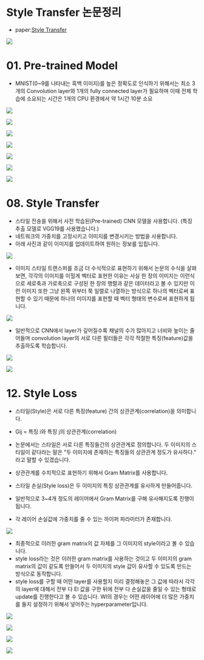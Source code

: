 # Style Transfer 논문정리

* paper:[Style Transfer](https://ieeexplore.ieee.org/document/7780634)
<p align="left">
    <img src="images/1.PNG">
</p>

# 01. Pre-trained Model
- MNIST(0~9를 나타내는 흑백 이미지)를 높은 정확도로 인식하기 위해서는 최소 3개의 Convolution layer와 1개의 fully connected layer가 필요하며 이때 전체 학습에 소요되는 시간은 1개의 CPU 환경에서 약 1시간 10분 소요

<p align="left">
    <img src="images/2.PNG">
</p>
<p align="left">
    <img src="images/3.PNG">
</p>
<p align="left">
    <img src="images/4.PNG">
</p>
<p align="left">
    <img src="images/5.PNG">
</p>
<p align="left">
    <img src="images/6.PNG">
</p>
<p align="left">
    <img src="images/7.PNG">
</p>
<p align="left">
    <img src="images/8.PNG">
</p>

# 08. Style Transfer
- 스타일 전송을 위해서 사전 학습된(Pre-trained) CNN 모델을 사용합니다. (특징 추출 모델로 VGG19를 사용했습니다.)
- 네트워크의 가중치를 고정시키고 이미지를 변경시키는 방법을 사용합니다.
- 아래 사진과 같이 이미지를 업데이트하여 원하는 정보를 입힙니다.

<p align="left">
    <img src="images/9.PNG">
</p>

- 이미지 스타일 트랜스퍼를 조금 더 수식적으로 표현하기 위해서 논문의 수식을 살펴보면, 각각의 이미지를 이헐게 벡터로 표현한 이유는 사실 한 장의 이미지는 이런식으로 세로축과 가로축으로 구성된 한 장의 행렬과 같은 데이터라고 볼 수 있지만 이런 이미지 또한 그냥 왼쪽 위부터 쭉 일렬로 나열하는 방식으로 하나의 벡터로써 표현할 수 있기 때문에 하나의 미이지를 표현할 때 벡터 형태의 변수로써 표현하게 됩니다.

<p align="left">
    <img src="images/10.PNG">
</p>

- 일반적으로 CNN에서 layer가 깊어질수록 채널의 수가 많아지고 너비와 높이는 줄어들며 convolution layer의 서로 다른 필터들은 각각 적절한 특징(feature)값을 추출하도록 학습합니다.

<p align="left">
    <img src="images/11.PNG">
</p>
<p align="left">
    <img src="images/12.PNG">
</p>

# 12. Style Loss
- 스타일(Style)은 서로 다른 특징(feature) 간의 상관관계(correlation)을 의미합니다.
- Gij = 특징 i와 특징 j의 상관관계(correlation)
- 논문에서는 스타일은 서로 다른 특징들간의 상관관계로 정의합니다. 두 이미지의 스타일이 같다라는 말은 "두 이미지에 존재하는 특징들의 상관관계 정도가 유사하다." 라고 말할 수 있겠습니다.
- 상관관계를 수치적으로 표현하기 위해서 Gram Matrix를 사용합니다.

- 스타일 손실(Style loss)은 두 이미지의 특징 상관관계를 유사하게 만들어줍니다.
- 일반적으로 3~4개 정도의 레이어에서 Gram Matrix를 구해 유사해지도록 진행이 됩니다.
- 각 레이어 손실값에 가중치를 줄 수 있는 하이퍼 파라미터가 존재합니다.

<p align="left">
    <img src="images/13.PNG">
</p>

- 최종적으로 이러한 gram matrix의 값 자체를 그 이미지의 style이라고 볼 수 있습니다.
- style loss라는 것은 이러한 gram matrix를 사용하는 것이고 두 이미지의 gram matrix의 값이 같도록 만들어서 두 이미지의 style 값이 유사할 수 있도록 만드는 방식으로 동작합니다.
- style loss를 구할 때 어떤 layer를 사용할지 미리 결정해놓은 그 값에 따라서 각각의 layer에 대해서 전부 다 El 값을 구한 뒤에 전부 다 손실값을 줄일 수 있는 형태로 update를 진행한다고 볼 수 있습니다. Wl의 경우는 어떤 레이어에 더 많은 가중치를 둘지 설정하기 위해서 넣어주는 hyperparameter입니다.

<p align="left">
    <img src="images/14.PNG">
</p>
<p align="left">
    <img src="images/15.PNG">
</p>
<p align="left">
    <img src="images/16.PNG">
</p>
<p align="left">
    <img src="images/17.PNG">
</p>
